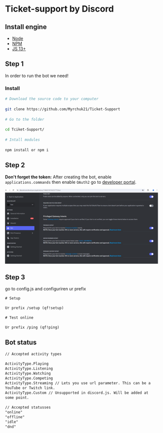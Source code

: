 # Ticket-support by Discord

## Install engine

- [Node](https://nodejs.org/en/)
- [NPM](https://www.npmjs.com/)
- [JS 13+](https://www.javascript.com/)
  
## Step 1

In order to run the bot we need!

### Install

```bash
# Download the source code to your computer

git clone https://github.com/Myrchuk21/Ticket-Support

# Go to the folder

cd Tciket-Support/

# Intall modules

npm install or npm i
```

## Step 2

**Don't forget the token:** After creating the bot, enable `applications.commands` then enable `OAuth2` go to [developer portal](https://discord.com/developers/applications/).

<img src="img/dp.PNG">

## Step 3

go to config.js and configuriren ur prefix 

```
# Setup

Ur prefix /setup (qf!setup)

# Test online

Ur prefix /ping (qf!ping)
```


## Bot status

```
// Accepted activity types

ActivityType.Playing
ActivityType.Listening
ActivityType.Watching
ActivityType.Competing
ActivityType.Streaming // Lets you use url parameter. This can be a YouTube or Twitch link.
ActivityType.Custom // Unsupported in discord.js. Will be added at some point.

// Accepted statusses
"online"
"offline"
"idle"
"dnd"
```
